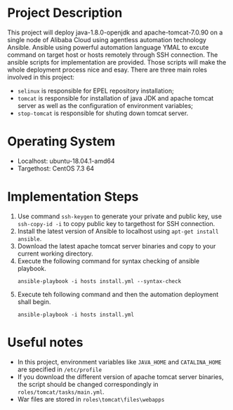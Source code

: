 # Project Description
This project will deploy java-1.8.0-openjdk and apache-tomcat-7.0.90 on a single node of Alibaba Cloud using agentless automation technology Ansible. Ansible using powerful automation language YMAL to excute command on target host or hosts remotely through SSH connection. The ansible scripts for implementation are provided. Those scripts will make the whole deployment process nice and esay.
There are three main roles involved in this project:
- `selinux` is responsible for EPEL repository installation;
- `tomcat` is responsible for installation of java JDK and apache tomcat server as well as the configuration of environment variables;
- `stop-tomcat` is responsible for shuting down tomcat server.

# Operating System
 - Localhost: ubuntu-18.04.1-amd64
 - Targethost:  CentOS 7.3 64

# Implementation Steps
1. Use command `ssh-keygen` to generate your private and public key, use `ssh-copy-id -i` to copy public key to targethost for SSH connection.
2. Install the latest version of Ansible to localhost using `apt-get install ansible`.
3. Download the latest apache tomcat server binaries and copy to your current working directory.
4. Execute the following command for syntax checking of ansible playbook.
   ```
   ansible-playbook -i hosts install.yml --syntax-check
   ```
5. Execute teh following command and then the automation deployment shall begin.
   ```
   ansible-playbook -i hosts install.yml
   ```
   
# Useful notes
- In this project, environment variables like `JAVA_HOME` and `CATALINA_HOME` are specified in `/etc/profile`  
- If you download the different version of apache tomcat server binaries, the script should be changed correspondingly in `roles/tomcat/tasks/main.yml`.
- War files are stored in `roles\tomcat\files\webapps`
